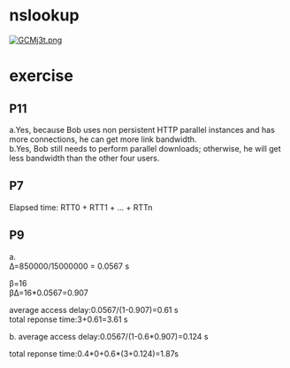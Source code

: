 # nslookup

[![GCMj3t.png](https://s1.ax1x.com/2020/03/27/GCMj3t.png)](https://imgchr.com/i/GCMj3t)

# exercise

## P11
a.Yes, because Bob uses non persistent HTTP parallel instances and has more connections, he can get more link bandwidth.<br>
b.Yes, Bob still needs to perform parallel downloads; otherwise, he will get less bandwidth than the other four users.

	
## P7
Elapsed time: RTT0 + RTT1 + ... + RTTn

## P9
a.  
Δ=850000/15000000 = 0.0567 s  

β=16  
βΔ=16\*0.0567=0.907  

average access delay:0.0567/(1-0.907)=0.61 s  
total reponse time:3+0.61=3.61 s

b.
average access delay:0.0567/(1-0.6\*0.907)=0.124 s  

total reponse time:0.4\*0+0.6\*(3+0.124)=1.87s
